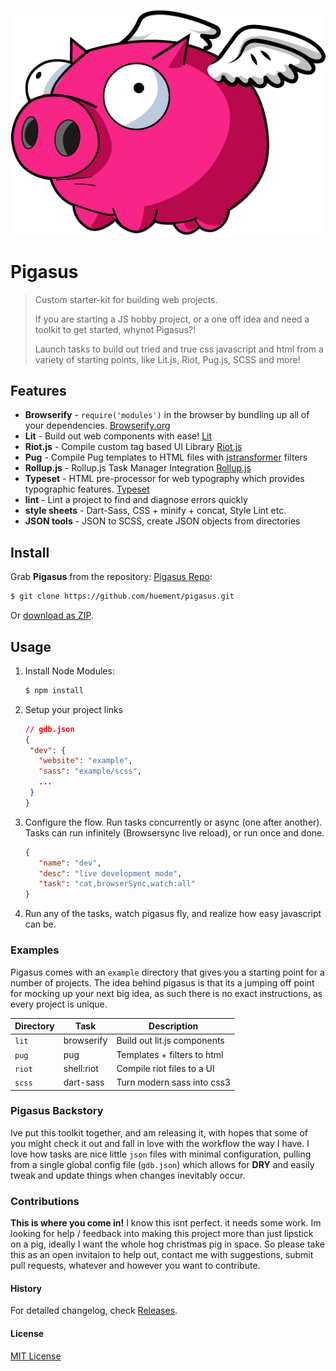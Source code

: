 <p align="center">
  <img src="PigasusLogo.png" alt="pigasus logo">
</p>

# Pigasus

> Custom starter-kit for building web projects.
>
> If you are starting a JS hobby project, or a one off idea and need a toolkit
> to get started, whynot Pigasus?!
>
> Launch tasks to build out tried and true css javascript and html
> from a variety of starting points, like Lit.js, Riot, Pug.js, SCSS and more!

## Features

  - **Browserify** - `require('modules')` in the browser by bundling up all of your dependencies. [Browserify.org](https://browserify.org/)
  - **Lit** - Build out web components with ease! [Lit](https://lit.dev/)
  - **Riot.js** - Compile custom tag based UI Library [Riot.js](https://riot.js.org/)
  - **Pug** - Compile Pug templates to HTML files with [jstransformer](https://www.npmjs.com/package/jstransformer) filters
  - **Rollup.js** - Rollup.js Task Manager Integration [Rollup.js](https://rollupjs.org/guide/en/)
  - **Typeset** - HTML pre-processor for web typography which provides typographic features. [Typeset](https://www.npmjs.com/package/typeset)
  - **lint** - Lint a project to find and diagnose errors quickly
  - **style sheets** - Dart-Sass, CSS + minify + concat, Style Lint etc.
  - **JSON tools** - JSON to SCSS, create JSON objects from directories


## Install

Grab **Pigasus** from the repository: [Pigasus Repo](https://github.com/huement/pigasus):

```sh
$ git clone https://github.com/huement/pigasus.git
```

Or [download as ZIP](https://github.com/huement/pigasus/archive/master.zip).

## Usage

1. Install Node Modules:

   ```sh
   $ npm install
   ```

2. Setup your project links

   ```json
   // gdb.json
   {
    "dev": {
      "website": "example",
      "sass": "example/scss",
      ...
    }
   }
   ```

3. Configure the flow. Run tasks concurrently or async (one after another). Tasks can run infinitely (Browsersync live reload), or run once and done.

   ```json
   {
      "name": "dev",
      "desc": "live development mode",
      "task": "cat,browserSync,watch:all"
   }
   ```

4. Run any of the tasks, watch pigasus fly, and realize how easy javascript can be.


### Examples

Pigasus comes with an `example` directory that gives you a starting point for a number of projects. The idea behind pigasus is that its a jumping off point for mocking up your next big idea, as such there is no exact instructions, as every project is unique.


| Directory | Task       |  Description                |
| --------- | --------   | -------------------------   |
| `lit`     | browserify | Build out lit.js components |
| `pug`     | pug        | Templates + filters to html |
| `riot`    | shell:riot | Compile riot files to a UI  |
| `scss`    | dart-sass  | Turn modern sass into css3  |


### Pigasus Backstory

Ive put this toolkit together, and am releasing it, with hopes that some of you might check it out and fall in love with the workflow the way I have. I love how tasks are nice little `json` files with minimal configuration, pulling from a single global config file (`gdb.json`) which allows for **DRY** and easily tweak and update things when changes inevitably occur.

### Contributions

**This is where you come in!** I know this isnt perfect. it needs some work. Im looking for help / feedback into making this project more than just lipstick on a pig, ideally I want the whole hog christmas pig in space. So please take this as an open invitaion to help out, contact me with suggestions, submit pull requests, whatever and however you want to contribute.

#### History

For detailed changelog, check [Releases](https://github.com/huement/pigasus/releases).

#### License

[MIT License](http://opensource.org/licenses/MIT)

